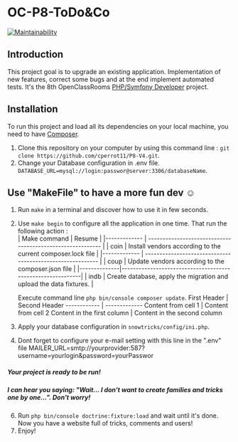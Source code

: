 # OC-P8-ToDo&Co
[![Maintainability](https://api.codeclimate.com/v1/badges/ca3a4b5dce0ceac5abf8/maintainability)](https://codeclimate.com/github/cperrot11/OC-P6-SnowTrick/maintainability)

## Introduction
This project goal is to upgrade an existing application. Implementation of new features, correct some bugs and at the end implement automated tests.
It's the 8th OpenClassRooms [PHP/Symfony Developer](https://openclassrooms.com/fr/paths/59-developpeur-dapplication-php-symfony) project. 

## Installation
To run this project and load all its dependencies on your local machine, you need to have [Composer](https://getcomposer.org/).
1. Clone this repository on your computer by using this command line :
`git clone https://github.com/cperrot11/P8-V4.git`.
2. Change your Database configuration in .env file.
`DATABASE_URL=mysql://login:passwor@server:3306/databaseName`.

## Use "MakeFile" to have a more fun dev :relaxed:
1. Run `make` in a terminal and discover how to use it in few seconds. 
2. Use `make begin` to configure all the application in one time.
 That run the following action :     
  | Make command |  Resume                                                    |
  |------------- | ---------------------------------------------------------- |
  | coin | Install vendors according to the current composer.lock file        |
  |------------- | ---------------------------------------------------------- |
  | coup | Update vendors according to the composer.json file                 |
  |--------------|------------------------------------------------------------|
  | indb | Create database, apply the migration and upload the data fixtures. |
  
    Execute command line `php bin/console composer update`.
    First Header | Second Header
    ------------ | -------------
    Content from cell 1 | Content from cell 2
    Content in the first column | Content in the second column
4. Apply your database configuration in  `snowtricks/config/ini.php`.
5. Dont forget to configure your e-mail setting with this line in the ".env" file
MAILER_URL=smtp://yourprovider:587?username=yourlogin&password=yourPasswor

##### Your project is ready to be run!
##### I can hear you saying: "Wait... I don't want to create families and tricks one by one...". Don't worry!

6. Run `php bin/console doctrine:fixture:load` and wait until it's done. Now you have a website full of tricks, comments and users!
7. Enjoy!

